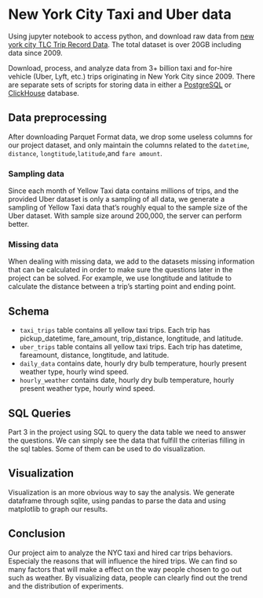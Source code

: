 # New York City Taxi and Uber data

Using jupyter notebook to access python, and download raw data from [new york city TLC Trip Record Data](https://www1.nyc.gov/site/tlc/about/tlc-trip-record-data.page). The total dataset is over 20GB including data since 2009. 

Download, process, and analyze data from 3+ billion taxi and for-hire vehicle (Uber, Lyft, etc.) trips originating in New York City since 2009. There are separate sets of scripts for storing data in either a [PostgreSQL](https://www.postgresql.org/) or [ClickHouse](https://clickhouse.com/) database.

## Data preprocessing

After downloading Parquet Format data, we drop some useless columns for our project dataset, and only maintain the columns related to the `datetime`, `distance`, `longtitude`,`latitude`,and `fare amount`. 

### Sampling data

Since each month of Yellow Taxi data contains millions of trips, and the provided Uber dataset is only a sampling of all data, we generate a sampling of Yellow Taxi data that’s roughly equal to the sample size of the Uber dataset. With sample size around 200,000, the server can perform better. 

### Missing data

When dealing with missing data, we add to the datasets missing information that can be calculated in order to make sure the questions later in the project can be solved. For example, we use longtitude and latitude to calculate the distance between a trip’s starting point and ending point.


## Schema

- `taxi_trips` table contains all yellow taxi trips. Each trip has pickup_datetime, fare_amount, trip_distance, longtitude, and latitude.
- `uber_trips` table contains all yellow taxi trips. Each trip has datetime, fareamount, distance, longtitude, and latitude.
- `daily_data` contains date, hourly dry bulb temperature, hourly present weather type, hourly wind speed.
- `hourly_weather` contains date, hourly dry bulb temperature, hourly present weather type, hourly wind speed.


## SQL Queries

Part 3 in the project using SQL to query the data table we need to answer the questions. We can simply see the data that fulfill the criterias filling in the sql tables. Some of them can be used to do visualization.

## Visualization

Visualization is an more obvious way to say the analysis. We generate dataframe through sqlite, using pandas to parse the data and using matplotlib to graph our results.

## Conclusion

Our project aim to analyze the NYC taxi and hired car trips behaviors. Especialy the reasons that will influence the hired trips. We can find so many factors that will make a effect on the way people chosen to go out such as weather. By visualizing data, people can clearly find out the trend and the distribution of experiments. 
